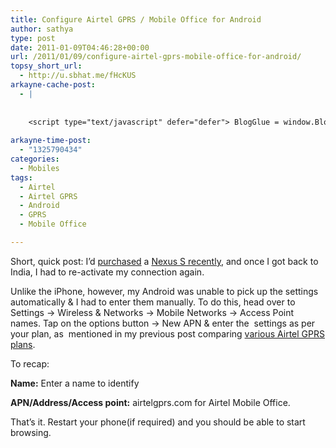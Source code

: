 ```yaml
---
title: Configure Airtel GPRS / Mobile Office for Android
author: sathya
type: post
date: 2011-01-09T04:46:28+00:00
url: /2011/01/09/configure-airtel-gprs-mobile-office-for-android/
topsy_short_url:
  - http://u.sbhat.me/fHcKUS
arkayne-cache-post:
  - |
    
    
    <script type="text/javascript" defer="defer"> BlogGlue = window.BlogGlue || window.Arkayne || {}; BlogGlue.baseurl = 'http://www.blogglue.com'; BlogGlue.go = function(e, a, cid, gid) { var id = a.getAttribute('id'); var orig = a.getAttribute('href'); var target = a.getAttribute('target'); var redir = [BlogGlue.baseurl, 'link', cid, gid, ''].join('/'); redir += '?ts=' + Math.random(); redir += '&amp;url=' + escape(a.href); a.setAttribute('href', redir); setTimeout('BlogGlue.restore("' + id + '", "' + orig + '")', 0); return true; }; BlogGlue.restore = function(id, orig) { var a = document.getElementById(id); if (a) a.setAttribute('href', orig); }; </script> <div class="blogglue_plugin" style="display:block;margin:5px 0px 20px 0px;"> <h3 class="blogglue-header blogglue-inner"> More From sathyabhat </h3> <ul class="blogglue-links blogglue-inner"> <li id="blogglue-inner-1"><a href="http://sathyabh.at/2008/05/07/im-on-foldinghome/?utm_source=BlogGlue_network&amp;utm_medium=BlogGlue_Plugin" id="blogglue-2962787" target="_parent" onclick="return BlogGlue.go(event, this, 2942104, 2962787);" title="I&#39;m on Folding@Home » My World">I&#39;m on Folding@Home » My World</a></li> <li id="blogglue-inner-2"><a href="http://sathyabh.at/2011/02/21/my-nexus-s-homescreens/?utm_source=BlogGlue_network&amp;utm_medium=BlogGlue_Plugin" id="blogglue-2942102" target="_parent" onclick="return BlogGlue.go(event, this, 2942104, 2942102);" title="My Nexus S homescreens » My World">My Nexus S homescreens » My World</a></li> <li id="blogglue-inner-3"><a href="http://sathyabh.at/2008/01/15/the-reason-why-my-room-was-raided/?utm_source=BlogGlue_network&amp;utm_medium=BlogGlue_Plugin" id="blogglue-2956333" target="_parent" onclick="return BlogGlue.go(event, this, 2942104, 2956333);" title="The reason why my room was raided » My World">The reason why my room was raided » My World</a></li> </ul> <div class="blogglue-footer" style="margin:10px 0px;display:block !important"> <a href="http://www.blogglue.com/12928-ab7e24be6f12e678fc1a468df18f3f3f/?utm_source=BlogGlue%20Plugin&amp;utm_medium=Recommend&amp;utm_campaign=Plugin&amp;coupon=SATHYABHAT&amp;blogglue_page=2942104" target="_blank" style="text-decoration:none !important;"> <img src="http://www.gravatar.com/avatar.php?default=%2F%2Fs3.amazonaws.com%2Farkayne-media%2Fimg%2Fprofile%2Fdefault_sm.png&amp;size=24&amp;gravatar_id=1375f202e61682cc4963295f4b0430dc" width="24" height="24" border="0" alt="Blog Margeting Related Posts Plugin For sathyabhat" style="display:inline;margin: 0 5px 0 10px; border:1px solid #AAA; width: 24px !important; height: 24px; !important;"/><span style="position:relative;top:-8px;font-family:'Trebuchet MS'; font-size: 0.8em;">Ask <strong>sathyabhat</strong> To Recommend Your Posts</span> </a> <img class="blogglue-hit" style="border:none;left:-9999px;position:absolute;" src="http://www.blogglue.com/widget/hit/2942104.GIF" border="0" alt="Blog Marketing Related Posts Plugin Counter" /> </div> </div>
    
arkayne-time-post:
  - "1325790434"
categories:
  - Mobiles
tags:
  - Airtel
  - Airtel GPRS
  - Android
  - GPRS
  - Mobile Office

---
```

Short, quick post: I&#8217;d [purchased][1] a [Nexus S recently][2], and once I got back to India, I had to re-activate my connection again.

Unlike the iPhone, however, my Android was unable to pick up the settings automatically & I had to enter them manually. To do this, head over to Settings -> Wireless & Networks -> Mobile Networks -> Access Point names. Tap on the options button -> New APN & enter the  settings as per your plan, as  mentioned in my previous post comparing [various Airtel GPRS plans][3].

To recap:

**Name:** Enter a name to identify

**APN/Address/Access point:** airtelgprs.com for Airtel Mobile Office.

That&#8217;s it. Restart your phone(if required) and you should be able to start browsing.

 [1]: http://sathyabh.at/2010/12/26/of-thanksgiving-trip-gadget-overloads-cancelled-christmas-trip-back-to-india/
 [2]: http://post.sathyabh.at/hello-to-the-nexus
 [3]: http://sathyabh.at/2008/10/25/a-guide-to-airtel-gprs-and-airtel-gprs-configuration-settings/